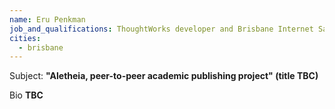 ```yaml
---
name: Eru Penkman
job_and_qualifications: ThoughtWorks developer and Brisbane Internet Safety meetup organiser
cities:
  - brisbane
---
```


Subject: **"Aletheia, peer-to-peer academic publishing project" (title TBC)**

Bio **TBC**

